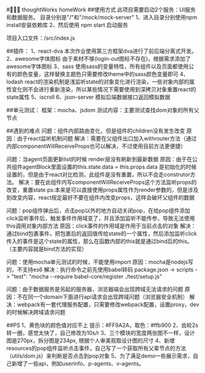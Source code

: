 # thoughtWorks homeWork
##使用方式
此项目需要启动2个服务：UI服务和数据服务。
目录分别是"/"和"/mock/mock-server"
1、进入目录分别使用npm install安装依赖库
2、然后使用 npm start 启动服务

项目入口文件：/src/index.js

##插件：
1、react-dva
本次作业使用第三方框架dva进行了前后端分离式开发。
2、awesome字体图标
由于素材不够(login-out图标不存在)，根据需求添加了awesome字体图标
3、sass
使用sass的变量特性，所有组件以及页面都使用公有的颜色变量，这样替换主题色只需要修改theme中的sass颜色变量即可
4、lodash
react的渲染机制是浅监听state的对象变化进行渲染，一些对象内部的属性变化则不会进行重新渲染，所以某些情况下需要使用到深拷贝对象重置react的state属性
5、iscroll
6、json-server
模拟后端数据接口返回模拟数据

##单元测试：
框架：mocha、jsdom
测试内容：主要测试查找dom对象的所有父节点


##遇到的难点
问题：组件内部路由变化，但是组件的children没有发生改变
原因：由于react监听机制问题
解决：需要在父组件出口加入withrouter方法（通过内部componentWillReceiveProps也可以解决，不过使用目前方法更便捷）

问题：当agent页面更新list的时候 render层没有刷新到最新数据
原因：由于在公共组件agentBlock里面设置的this.state.data = this.props.data 是初始化的时候设置的，但是由于react对比检测，此组件是没有重置，所以不会走construtor方法。
解决：要在此组件内写componentWillReceiveProps这个方法监听props的改变，重置state
ps:本来是可以直接使用props属性作为render参数的，但是涉及到改变内容，react规定最好不要在组件内改变props，这样会破坏父组件的数据

问题：pop组件弹出后，点击pop以外的地方自动关闭pop，在给pop组件添加click监听事件后，触发事件作用域变了，并且添加监听不能传参，导致无法使用this调用对象内部方法
原因：click事件的作用域是作用于当前点击的对象
解决：通过bind包裹事件，把包裹后的返回值传给state的一个属性，然后添加监听click传入的事件是这个state的属性，那么在函数内部的this就是通过bind后的this。（主要内容就是bind方法的实现）

问题：使用mocha单元测试的时候，不能使用import
原因：mocha是nodejs写的，不支持es6
解决：执行命令之前先使用babel转码 package.json -> scripts -> "test": "mocha --require babel-core/register ./test/setup.js"

问题：由于数据服务是另起的服务器，浏览器端会出现跨域无法请求的问题
原因：不在同一个domain下面进行api请求会出现跨域问题（浏览器安全机制）
解决：webpack有一套代理服务配置，只需要修改webpack配置，设置proxy，dev的时候解决跨域请求问题

##PS
1、黄色块的颜色值对应不上 提示：#FF9A2A，取色：#ffb900
2、齿轮2s转一圈，感觉太快了，自己修改为10s/r
3、三个模块的宽度两张图不一样，设计图是270px，拆分图是234px, 根据个人审美观取设计图的尺寸
4、新增resources的pop组件监听点击事件，自己写了一个获取所有父辈节点的方法（utils/dom.js）来判断是否点击到pop对象
5、为了满足demo一些展示需求，自己新增了一些api，例如userinfo、p-agents、v-agents。